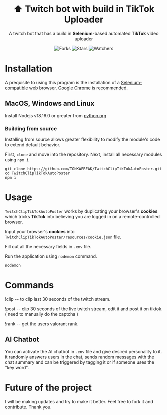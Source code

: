 <h1 align="center"> ⬆️ Twitch bot with build in TikTok Uploader </h1>
<p align="center">A twitch bot that has a build in <strong>Selenium</strong>-based automated <strong>TikTok</strong> video uploader</p>

<p align="center">
  <img alt="Forks" src="https://img.shields.io/github/forks/TONKAFREAK/TwitchClipTikTokAutoPoster" />
  <img alt="Stars" src="https://img.shields.io/github/stars/TONKAFREAK/TwitchClipTikTokAutoPoster" />
  <img alt="Watchers" src="https://img.shields.io/github/watchers/TONKAFREAK/TwitchClipTikTokAutoPoster" />
</p>

# Installation

A prequisite to using this program is the installation of a [Selenium-compatible](https://www.selenium.dev/documentation/webdriver/getting_started/install_drivers/) web browser. [Google Chrome](https://www.google.com/chrome/) is recommended.

<h2 id="macos-windows-and-linux">MacOS, Windows and Linux</h2>

Install Nodejs v18.16.0 or greater from [python.org](https://nodejs.org/en/download/prebuilt-installer)

<h3 id="building-from-source">Building from source</h3>

Installing from source allows greater flexibility to modify the module's code to extend default behavior.

First, `clone` and move into the repository. Next, install all necessary modules using `npm i` 

```console
git clone https://github.com/TONKAFREAK/TwitchClipTikTokAutoPoster.git
cd TwitchClipTikTokAutoPoster
npm i
```

<h1 id="usage">Usage</h1>

`TwitchClipTikTokAutoPoster` works by duplicating your browser's **cookies** which tricks **TikTok** into believing you are logged in on a remote-controlled browser.

Input your browser's **cookies** into `TwitchClipTikTokAutoPoster/resources/cookie.json` file.

Fill out all the necessary fields in `.env` file.

Run the application using `nodemon` command.

```console
nodemon
```

<h1 id="commands">Commands</h1>

!clip -- to clip last 30 seconds of the twitch stream. 

!post -- clip 30 seconds of the live twitch stream, edit it and post it on tiktok. ( need to manually do the captcha )

!rank -- get the users valorant rank.

<h2 id="chatbot">AI Chatbot</h2>

You can activate the AI chatbot in `.env` file and give desired personality to it.
it randomly answers users in the chat, sends random messages with the chat summary and can be triggered by tagging it or if someone uses the "key word".


<h1 id="future">Future of the project</h1>

I will be making updates and try to make it better. Feel free to fork it and contribute. 
Thank you.
